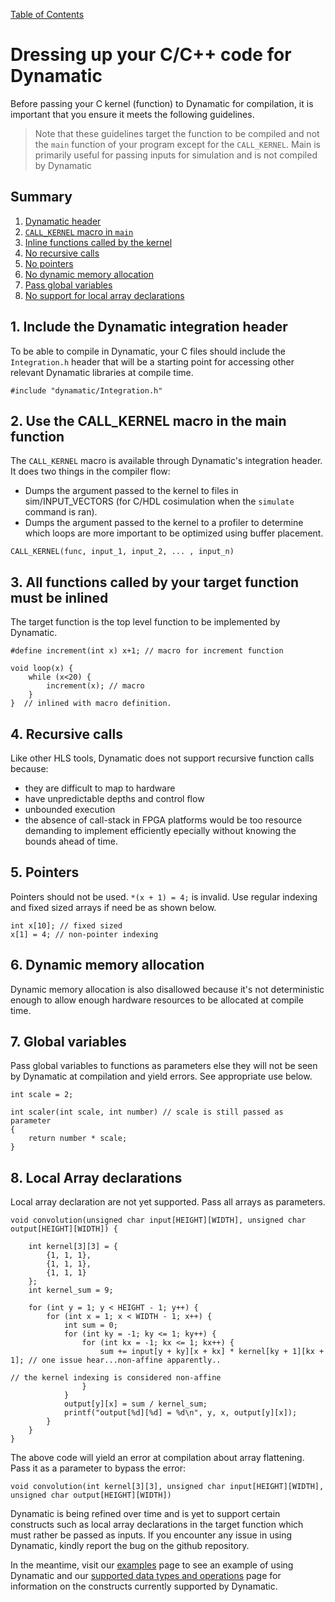 [Table of Contents](../README.md)

# Dressing up your C/C++ code for Dynamatic
Before passing your C kernel (function) to Dynamatic for compilation, it is important that you ensure it meets the following guidelines.

> Note that these guidelines target the function to be compiled and not the `main` function of your program except for the `CALL_KERNEL`. Main is primarily useful for passing inputs for simulation and is not compiled by Dynamatic

## Summary
1. [Dynamatic header](#1-include-the-dynamatic-integration-header)
2. [`CALL_KERNEL` macro in `main`](#2-use-the-call_kernel-macro-in-the-main-function)
3. [Inline functions called by the kernel](#3-all-functions-called-by-your-target-function-must-be-inlined)
4. [No recursive calls](#4-recursive-calls)
5. [No pointers](#5-pointers)
6. [No dynamic memory allocation](#6-dynamic-memory-allocation)
7. [Pass global variables](#7-global-variables)
8. [No support for local array declarations](#8-local-array-declarations)

## **1. Include the Dynamatic integration header**

To be able to compile in Dynamatic, your C files should include the `Integration.h` header that will be a starting point for accessing other relevant Dynamatic libraries at compile time.
```
#include "dynamatic/Integration.h"
```
## **2. Use the CALL_KERNEL macro in the main function**

The `CALL_KERNEL` macro is available through Dynamatic's integration header. 
It does two things in the compiler flow:
- Dumps the argument passed to the kernel to files in sim/INPUT_VECTORS (for C/HDL cosimulation when the `simulate` command is ran).
- Dumps the argument passed to the kernel to a profiler to determine which loops are more important to be optimized using buffer placement.
```
CALL_KERNEL(func, input_1, input_2, ... , input_n)
```

## **3. All functions called by your target function must be inlined**

The target function is the top level function to be implemented by Dynamatic. 
```
#define increment(int x) x+1; // macro for increment function

void loop(x) {
    while (x<20) {
        increment(x); // macro
    }
}  // inlined with macro definition.
```
## **4. Recursive calls**  
Like other HLS tools, Dynamatic does not support recursive function calls because:
- they are difficult to map to hardware
- have unpredictable depths and control flow
- unbounded execution
- the absence of call-stack in FPGA platforms would be too resource demanding to implement efficiently epecially without knowing the bounds ahead of time.  

## **5. Pointers**  

Pointers should not be used.  `*(x + 1) = 4;` is invalid. Use regular indexing and fixed sized arrays if need be as shown below.
```
int x[10]; // fixed sized
x[1] = 4; // non-pointer indexing
```
## **6. Dynamic memory allocation**
Dynamic memory allocation is also disallowed because it's not deterministic enough to allow enough hardware resources to be allocated at compile time.
<br/>

## **7. Global variables**
Pass global variables to functions as parameters else they will not be seen by Dynamatic at compilation and yield errors. See appropriate use below.

```
int scale = 2; 

int scaler(int scale, int number) // scale is still passed as parameter
{ 
    return number * scale;
}
```

## **8. Local Array declarations**
Local array declaration are not yet supported. Pass all arrays as parameters.

```
void convolution(unsigned char input[HEIGHT][WIDTH], unsigned char output[HEIGHT][WIDTH]) {
    
    int kernel[3][3] = {
        {1, 1, 1},
        {1, 1, 1},
        {1, 1, 1}
    };
    int kernel_sum = 9;

    for (int y = 1; y < HEIGHT - 1; y++) {
        for (int x = 1; x < WIDTH - 1; x++) {
            int sum = 0;
            for (int ky = -1; ky <= 1; ky++) {
                for (int kx = -1; kx <= 1; kx++) {
                    sum += input[y + ky][x + kx] * kernel[ky + 1][kx + 1]; // one issue hear...non-affine apparently..
                                                                        // the kernel indexing is considered non-affine
                }
            }
            output[y][x] = sum / kernel_sum;
            printf("output[%d][%d] = %d\n", y, x, output[y][x]);
        }
    }
}
```
The above code will yield an error at compilation about array flattening. Pass it as a parameter to bypass the error:

```
void convolution(int kernel[3][3], unsigned char input[HEIGHT][WIDTH], unsigned char output[HEIGHT][WIDTH])
```


Dynamatic is being refined over time and is yet to support certain constructs such as local array declarations in the target function which must rather be passed as inputs. If you encounter any issue in using Dynamatic, kindly report the bug on the github repository.

In the meantime, visit our [examples](../GettingStarted/Tutorials/Introduction/Examples.md) page to see an example of using Dynamatic and our [supported data types and operations](DataTypeSupport.md) page for information on the constructs currently supported by Dynamatic.